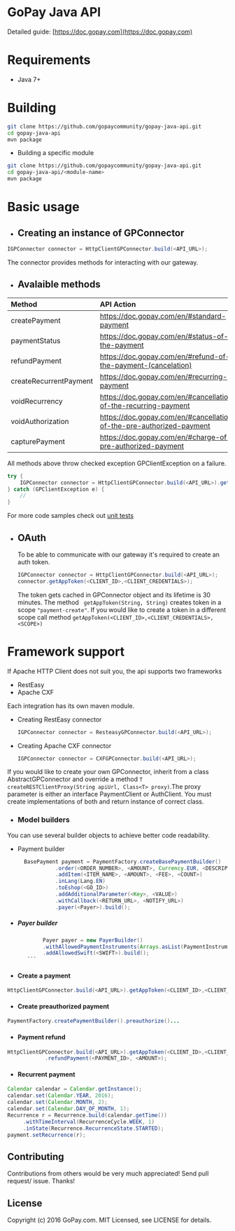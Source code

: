 # GoPay Java API #


Detailed guide: [https://doc.gopay.com](https://doc.gopay.com)


# Requirements

 - Java 7+

# Building

```bash
git clone https://github.com/gopaycommunity/gopay-java-api.git
cd gopay-java-api
mvn package
```

 - Building a specific module
```bash
git clone https://github.com/gopaycommunity/gopay-java-api.git
cd gopay-java-api/<module-name>
mvn package
```
 
# Basic usage 

  - ## Creating an instance of GPConnector

   ```Java
   IGPConnector connector = HttpClientGPConnector.build(<API_URL>);
   ```
   
   The connector provides methods for interacting with our gateway.
   
  - ## Avalaible methods 
  
   | Method        | API Action        |
   | :------------ |:--------------|
   | createPayment | https://doc.gopay.com/en/#standard-payment |
   | paymentStatus | https://doc.gopay.com/en/#status-of-the-payment |
   | refundPayment | https://doc.gopay.com/en/#refund-of-the-payment-(cancelation) |
   | createRecurrentPayment | https://doc.gopay.com/en/#recurring-payment |
   | voidRecurrency | https://doc.gopay.com/en/#cancellation-of-the-recurring-payment |
   | voidAuthorization | https://doc.gopay.com/en/#cancellation-of-the-pre-authorized-payment |
   | capturePayment | https://doc.gopay.com/en/#charge-of-pre-authorized-payment |
 
  All methods above throw checked exception GPClientException on a failure.
 
 ```Java
 try {
     IGPConnector connector = HttpClientGPConnector.build(<API_URL>).getAppToken(<CLIENT_ID>,<CLIENT_CREDENTIALS>).createPayment(payment);
 } catch (GPClientException e) {
     //
 }
 ```
 
 For more code samples check out [unit tests]( https://github.com/gopaycommunity/gopay-java-api/blob/master/common/src/test/java/cz/gopay/api/test/payment/AbstractPaymentTests.java)
 
 
  - ## OAuth
  
     To be able to communicate with our gateway it's required to create an auth token.
     ```Java
     IGPConnector connector = HttpClientGPConnector.build(<API_URL>);
     connector.getAppToken(<CLIENT_ID>,<CLIENT_CREDENTIALS>); 
     ```
     The token gets cached in GPConnector object and its lifetime is 30 minutes. The method ` getAppToken(String, String)` creates token in a scope `"payment-create"`. If you would like to create a token in a different scope call method `getAppToken(<CLIENT_ID>,<CLIENT_CREDENTIALS>,<SCOPE>)` 
     
    
# Framework support #

If Apache HTTP Client does not suit you, the api supports two frameworks 

 - RestEasy
 - Apache CXF

Each integration has its own maven module. 
 
 - Creating RestEasy connector
 
    ```Java
    IGPConnector connector = ResteasyGPConnector.build(<API_URL>);
    ```
  
 - Creating Apache CXF connector
 
    ```Java
    IGPConnector connector = CXFGPConnector.build(<API_URL>);
    ```
 
 If you would like to create your own GPConnector, inherit from a class AbstractGPConnector and override a method 
 `T createRESTClientProxy(String apiUrl, Class<T> proxy)`.The proxy parameter is either an interface PaymentClient or AuthClient. You must create implementations of both and return instance of correct class. 
 
 
- ### Model builders
  
 You can use several builder objects to achieve better code readability.
  
  - Payment builder

    ```Java
      BasePayment payment = PaymentFactory.createBasePaymentBuilder()
                .order(<ORDER_NUMBER>, <AMOUNT>, Currency.EUR, <DESCRIPTION>)
                .addItem(<ITEM_NAME>, <AMOUNT>, <FEE>, <COUNT>)
                .inLang(Lang.EN)
                .toEshop(<GO_ID>)
                .addAdditionalParameter(<Key>, <VALUE>)
                .withCallback(<RETURN_URL>, <NOTIFY_URL>)
                .payer(<Payer>).build();
    ```

* ##### Payer builder
  
    ```Java
            Payer payer = new PayerBuilder()
            .withAllowedPaymentInstruments(Arrays.asList(PaymentInstrument.BANK_ACCOUNT))
            .addAllowedSwift(<SWIFT>).build();
       ```         

* #### Create a payment

```Java
HttpClientGPConnector.build(<API_URL>).getAppToken(<CLIENT_ID>,<CLIENT_CREDENTIALS>).createPayment(payment);
```

* #### Create preauthorized payment

 ```Java
PaymentFactory.createPaymentBuilder().preauthorize()...
 ```
 
* #### Payment refund


```Java
HttpClientGPConnector.build(<API_URL>).getAppToken(<CLIENT_ID>,<CLIENT_CREDENTIALS>)
            .refundPayment(<PAYMENT_ID>, <AMOUNT>);
 ```

 
* #### Recurrent payment


```Java
Calendar calendar = Calendar.getInstance();
calendar.set(Calendar.YEAR, 2016);
calendar.set(Calendar.MONTH, 2);
calendar.set(Calendar.DAY_OF_MONTH, 1);
Recurrence r = Recurrence.build(calendar.getTime())
     .withTimeInterval(RecurrenceCycle.WEEK, 1)
     .inState(Recurrence.RecurrenceState.STARTED);
payment.setRecurrence(r);
 ```
 
## Contributing

Contributions from others would be very much appreciated! Send pull request/ issue. Thanks!

## License

Copyright (c) 2016 GoPay.com. MIT Licensed, see LICENSE for details.
